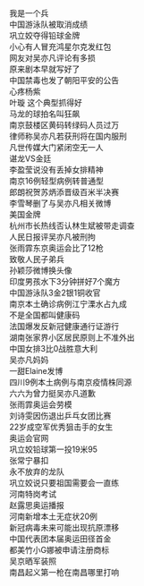 我是一个兵  
中国游泳队被取消成绩  
巩立姣夺得铅球金牌  
小心有人冒充鸿星尔克发红包  
网友对吴亦凡评论有多损  
原来剧本早就写好了  
中国禁毒也发了朝阳平安的公告  
心疼杨紫  
叶璇 这个典型抓得好  
马龙的球拍名叫狂飙  
南京鼓楼区黄码转绿码人员过万  
律师称吴亦凡若获刑将在国内服刑  
凡世传媒大门紧闭空无一人  
谌龙VS金廷  
李盈莹说没有丢掉女排精神  
南京16例轻型病例转普通型  
郎朗祝贺苏炳添晋级百米半决赛  
李雪琴删了与吴亦凡相关微博  
美国金牌  
杭州市长热线否认林生斌被带走调查  
人民日报评吴亦凡被刑拘  
张雨霏东京奥运会比了12枪  
致敬人民子弟兵  
孙颖莎微博换头像  
印度男孩水下3分钟拼好7个魔方  
中国游泳队3金2银1铜收官  
南京本土确诊病例江宁溧水占九成  
不是全国都叫健康码  
法国爆发反新冠健康通行证游行  
湖南张家界小区居民原则上不准外出  
中国女排3比0战胜意大利  
吴亦凡妈妈  
一甜Elaine发博  
四川9例本土病例与南京疫情株同源  
六六为曾力挺吴亦凡道歉  
张雨霏奥运会劳模  
刘诗雯因伤退出乒乓女团比赛  
22岁成空军优秀狙击手的女生  
奥运会官网  
巩立姣铅球第一投19米95  
张常宁暴扣  
永不放弃的龙队  
巩立姣说只要祖国需要会一直练  
河南特岗考试  
赵露思奥运播报  
河南新增本土无症状20例  
新冠病毒未来可能出现抗原漂移  
中国代表团本届奥运田径首金  
都美竹小G娜被申请注册商标  
吴京晒军装照  
南昌起义第一枪在南昌哪里打响  
